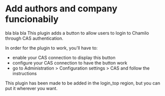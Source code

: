Add authors and company funcionabily
======

bla bla bla
This plugin adds a button to allow users to login to Chamilo through CAS authentication.

In order for the plugin to work, you'll have to:

* enable your CAS connection to display this button
* configure your CAS connection to have the button work
* go to Administration > Configuration settings > CAS and follow the instructions

This plugin has been made to be added in the login_top region, but you can put it wherever you want.